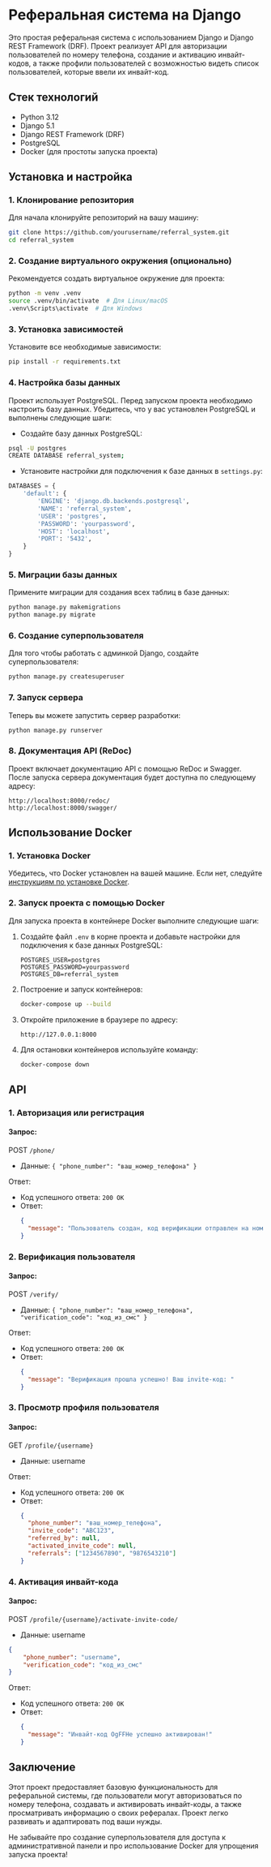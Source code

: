 # Реферальная система на Django

Это простая реферальная система с использованием Django и Django REST Framework (DRF). Проект реализует API для авторизации пользователей по номеру телефона, создание и активацию инвайт-кодов, а также профили пользователей с возможностью видеть список пользователей, которые ввели их инвайт-код.

## Стек технологий
- Python 3.12
- Django 5.1
- Django REST Framework (DRF)
- PostgreSQL
- Docker (для простоты запуска проекта)

## Установка и настройка

### 1. Клонирование репозитория
Для начала клонируйте репозиторий на вашу машину:
```bash
git clone https://github.com/yourusername/referral_system.git
cd referral_system
```

### 2. Создание виртуального окружения (опционально)
Рекомендуется создать виртуальное окружение для проекта:
```bash
python -m venv .venv
source .venv/bin/activate  # Для Linux/macOS
.venv\Scripts\activate  # Для Windows
```

### 3. Установка зависимостей
Установите все необходимые зависимости:
```bash
pip install -r requirements.txt
```

### 4. Настройка базы данных
Проект использует PostgreSQL. Перед запуском проекта необходимо настроить базу данных. Убедитесь, что у вас установлен PostgreSQL и выполнены следующие шаги:

- Создайте базу данных PostgreSQL:
```bash
psql -U postgres
CREATE DATABASE referral_system;
```

- Установите настройки для подключения к базе данных в `settings.py`:
```python
DATABASES = {
    'default': {
        'ENGINE': 'django.db.backends.postgresql',
        'NAME': 'referral_system',
        'USER': 'postgres',
        'PASSWORD': 'yourpassword',
        'HOST': 'localhost',
        'PORT': '5432',
    }
}
```

### 5. Миграции базы данных
Примените миграции для создания всех таблиц в базе данных:
```bash
python manage.py makemigrations
python manage.py migrate
```

### 6. Создание суперпользователя
Для того чтобы работать с админкой Django, создайте суперпользователя:
```bash
python manage.py createsuperuser
```

### 7. Запуск сервера
Теперь вы можете запустить сервер разработки:
```bash
python manage.py runserver
```

### 8. Документация API (ReDoc)
Проект включает документацию API с помощью ReDoc и Swagger. После запуска сервера документация будет доступна по следующему адресу:
```
http://localhost:8000/redoc/
http://localhost:8000/swagger/
```

## Использование Docker

### 1. Установка Docker
Убедитесь, что Docker установлен на вашей машине. Если нет, следуйте [инструкциям по установке Docker](https://docs.docker.com/get-docker/).

### 2. Запуск проекта с помощью Docker
Для запуска проекта в контейнере Docker выполните следующие шаги:

1. Создайте файл `.env` в корне проекта и добавьте настройки для подключения к базе данных PostgreSQL:
    ```
    POSTGRES_USER=postgres
    POSTGRES_PASSWORD=yourpassword
    POSTGRES_DB=referral_system
    ```

2. Построение и запуск контейнеров:
    ```bash
    docker-compose up --build
    ```

3. Откройте приложение в браузере по адресу:
    ```
    http://127.0.0.1:8000
    ```

4. Для остановки контейнеров используйте команду:
    ```bash
    docker-compose down
    ```

## API

### 1. Авторизация или регистрация
#### Запрос:
POST `/phone/`
- Данные: `{ "phone_number": "ваш_номер_телефона" }`

Ответ:
- Код успешного ответа: `200 OK`
- Ответ:
  ```json
  {
    "message": "Пользователь создан, код верификации отправлен на номер телефона."
  }
  ```
  
### 2. Верификация пользователя
#### Запрос:
POST `/verify/`
- Данные: `{ "phone_number": "ваш_номер_телефона", "verification_code": "код_из_смс" }`

Ответ:
- Код успешного ответа: `200 OK`
- Ответ:
  ```json
  {
    "message": "Верификация прошла успешно! Ваш invite-код: "
  }
  ```

### 3. Просмотр профиля пользователя
#### Запрос:
GET `/profile/{username}`
- Данные: username

Ответ:
- Код успешного ответа: `200 OK`
- Ответ:
  ```json
  {
    "phone_number": "ваш_номер_телефона",
    "invite_code": "ABC123",
    "referred_by": null,
    "activated_invite_code": null,
    "referrals": ["1234567890", "9876543210"]
  }
  ```

### 4. Активация инвайт-кода
#### Запрос:
POST `/profile/{username}/activate-invite-code/`
- Данные: username
```json
{ 
    "phone_number": "username", 
    "verification_code": "код_из_смс" 
}
```

Ответ:
- Код успешного ответа: `200 OK`
- Ответ:
  ```json
  {
    "message": "Инвайт-код OgFFHe успешно активирован!"
  }
  ```

## Заключение
Этот проект предоставляет базовую функциональность для реферальной системы, где пользователи могут авторизоваться по номеру телефона, создавать и активировать инвайт-коды, а также просматривать информацию о своих рефералах. Проект легко развивать и адаптировать под ваши нужды.

Не забывайте про создание суперпользователя для доступа к административной панели и про использование Docker для упрощения запуска проекта!

```